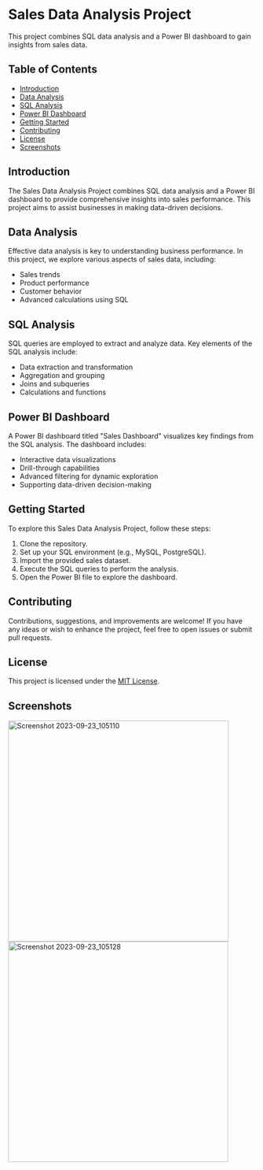 # Sales Data Analysis Project

This project combines SQL data analysis and a Power BI dashboard to gain insights from sales data.

## Table of Contents
- [Introduction](#introduction)
- [Data Analysis](#data-analysis)
- [SQL Analysis](#sql-analysis)
- [Power BI Dashboard](#power-bi-dashboard)
- [Getting Started](#getting-started)
- [Contributing](#contributing)
- [License](#license)
- [Screenshots](#screenshots)

## Introduction

The Sales Data Analysis Project combines SQL data analysis and a Power BI dashboard to provide comprehensive insights into sales performance. This project aims to assist businesses in making data-driven decisions.

## Data Analysis

Effective data analysis is key to understanding business performance. In this project, we explore various aspects of sales data, including:
- Sales trends
- Product performance
- Customer behavior
- Advanced calculations using SQL

## SQL Analysis

SQL queries are employed to extract and analyze data. Key elements of the SQL analysis include:
- Data extraction and transformation
- Aggregation and grouping
- Joins and subqueries
- Calculations and functions

## Power BI Dashboard

A Power BI dashboard titled "Sales Dashboard" visualizes key findings from the SQL analysis. The dashboard includes:
- Interactive data visualizations
- Drill-through capabilities
- Advanced filtering for dynamic exploration
- Supporting data-driven decision-making

## Getting Started

To explore this Sales Data Analysis Project, follow these steps:
1. Clone the repository.
2. Set up your SQL environment (e.g., MySQL, PostgreSQL).
3. Import the provided sales dataset.
4. Execute the SQL queries to perform the analysis.
5. Open the Power BI file to explore the dashboard.

## Contributing

Contributions, suggestions, and improvements are welcome! If you have any ideas or wish to enhance the project, feel free to open issues or submit pull requests.

## License

This project is licensed under the [MIT License](LICENSE).

## Screenshots


<img width="449" alt="Screenshot 2023-09-23_105110" src="https://github.com/rahulbytes/SQL-Portfolio-Project/assets/142666454/ae28bce8-ff72-47af-9fc5-bb58cc5a5155">


<img width="448" alt="Screenshot 2023-09-23_105128" src="https://github.com/rahulbytes/SQL-Portfolio-Project/assets/142666454/51dfa771-5ba5-4936-ab6a-403fff902af6">
